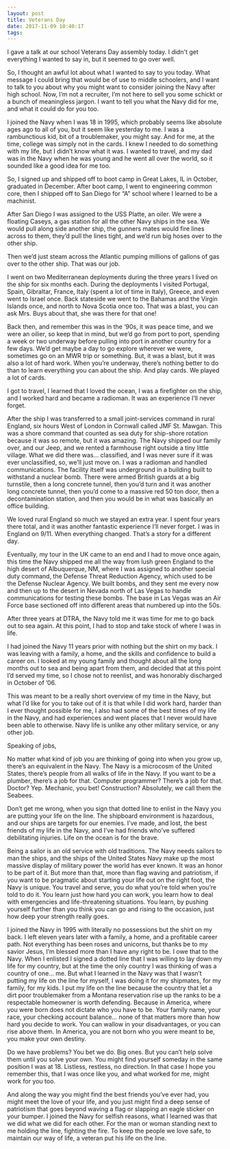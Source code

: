 ```yaml
---
layout: post
title: Veterans Day
date: 2017-11-09 10:40:17
tags: 
---
```


I gave a talk at our school Veterans Day assembly today. I didn't get everything I wanted to say in, but it seemed to go over well. 


So, I thought an awful lot about what I wanted to say to you today. What message I could bring that would be of use to middle schoolers, and I want to talk to you about why you might want to consider joining the Navy after high school. Now, I’m not a recruiter, I’m not here to sell you some schickt or a bunch of meaningless jargon. I want to tell you what the Navy did for me, and what it could do for you too. 

I joined the Navy when I was 18 in 1995, which probably seems like absolute ages ago to all of you, but it seem like yesterday to me. I was a rambunctious kid, bit of a troublemaker, you might say. And for me, at the time, college was simply not in the cards. I knew I needed to do something with my life, but I didn’t know what it was. I wanted to travel, and my dad was in the Navy when he was young and he went all over the world, so it sounded like a good idea for me too. 

So, I signed up and shipped off to boot camp in Great Lakes, IL in October, graduated in December. After boot camp, I went to engineering common core, then I shipped off to San Diego for “A” school where I learned to be a machinist. 

After San Diego I was assigned to the USS Platte, an oiler. We were a floating Caseys, a gas station for all the other Navy ships in the sea. We would pull along side another ship, the gunners mates would fire lines across to them, they’d pull the lines tight, and we’d run big hoses over to the other ship. 

Then we’d just steam across the Atlantic pumping millions of gallons of gas over to the other ship. That was our job. 

I went on two Mediterranean deployments during the three years I lived on the ship for six months each. During the deployments I visited Portugal, Spain, Gibraltar, France, Italy (spent a lot of time in Italy), Greece, and even went to Israel once. Back stateside we went to the Bahamas and the Virgin Islands once, and north to Nova Scotia once too. That was a blast, you can ask Mrs. Buys about that, she was there for that one!

Back then, and remember this was in the ‘90s, it was peace time, and we were an oilier, so keep that in mind, but we’d go from port to port, spending a week or two underway before pulling into port in another country for a few days. We’d get maybe a day to go explore wherever we were, sometimes go on an MWR trip or something. But, it was a blast, but it was also a lot of hard work. When you’re underway, there’s nothing better to do than to learn everything you can about the ship. And play cards. We played a lot of cards.

I got to travel, I learned that I loved the ocean, I was a firefighter on the ship, and I worked hard and became a radioman. It was an experience I’ll never forget. 

After the ship I was transferred to a small joint-services command in rural England, six hours West of London in Cornwall called JMF St. Mawgan. This was a shore command that counted as sea duty for ship-shore rotation because it was so remote, but it was amazing. The Navy shipped our family over, and our Jeep, and we rented a farmhouse right outside a tiny little village. What we did there was… classified, and I was never sure if it was ever unclassified, so, we’ll just move on. I was a radioman and handled communications. The facility itself was underground in a building built to withstand a nuclear bomb. There were armed British guards at a big turnstile, then a long concrete tunnel, then you’d turn and it was another long concrete tunnel, then you’d come to a massive red 50 ton door, then a decontamination station, and then you would be in what was basically an office building. 

We loved rural England so much we stayed an extra year. I spent four years there total, and it was another fantastic experience I’ll never forget. I was in England on 9/11. When everything changed. That’s a story for a different day. 

Eventually, my tour in the UK came to an end and I had to move once again, this time the Navy shipped me all the way from lush green England to the high desert of Albuquerque, NM, where I was assigned to another special duty command, the Defense Threat Reduction Agency, which used to be the Defense Nuclear Agency. We built bombs, and they sent me every now and then up to the desert in Nevada north of Las Vegas to handle communications for testing these bombs. The base in Las Vegas was an Air Force base sectioned off into different areas that numbered up into the 50s.

After three years at DTRA, the Navy told me it was time for me to go back out to sea again. At this point, I had to stop and take stock of where I was in life. 

I had joined the Navy 11 years prior with nothing but the shirt on my back. I was leaving with a family, a home, and the skills and confidence to build a career on. I looked at my young family and thought about all the long months out to sea and being apart from them, and decided that at this point I’d served my time, so I chose not to reenlist, and was honorably discharged in October of ’06. 

This was meant to be a really short overview of my time in the Navy, but what I’d like for you to take out of it is that while I did work hard, harder than I ever thought possible for me, I also had some of the best times of my life in the Navy, and had experiences and went places that I never would have been able to otherwise. Navy life is unlike any other military service, or any other job. 

Speaking of jobs, 

No matter what kind of job you are thinking of going into when you grow up, there’s an equivalent in the Navy. The Navy is a microcosm of the United States, there’s people from all walks of life in the Navy. If you want to be a plumber, there’s a job for that. Computer programmer? There’s a job for that. Doctor? Yep. Mechanic, you bet! Construction? Absolutely, we call them the Seabees. 

Don’t get me wrong, when you sign that dotted line to enlist in the Navy you are putting your life on the line. The shipboard environment is hazardous, and our ships are targets for our enemies. I’ve made, and lost, the best friends of my life in the Navy, and I’ve had friends who’ve suffered debilitating injuries. Life on the ocean is for the brave. 

Being a sailor is an old service with old traditions. The Navy needs sailors to man the ships, and the ships of the United States Navy make up the most massive display of military power the world has ever known. It was an honor to be part of it. But more than that, more than flag waving and patriotism, if you want to be pragmatic about starting your life out on the right foot, the Navy is unique. You travel and serve, you do what you’re told when you’re told to do it. You learn just how hard you can work, you learn how to deal with emergencies and life-threatening situations. You learn, by pushing yourself further than you think you can go and rising to the occasion, just how deep your strength really goes. 

I joined the Navy in 1995 with literally no possessions but the shirt on my back. I left eleven years later with a family, a home, and a profitable career path. Not everything has been roses and unicorns, but thanks be to my savior Jesus, I’m blessed more than I have any right to be. I owe that to the Navy. When I enlisted I signed a dotted line that I was willing to lay down my life for my country, but at the time the only country I was thinking of was a country of one… me. But what I learned in the Navy was that I wasn’t putting my life on the line for myself, I was doing it for my shipmates, for my family, for my kids. I put my life on the line because the country that let a dirt poor troublemaker from a Montana reservation rise up the ranks to be a respectable homeowner is worth defending. Because in America, where you were born does not dictate who you have to be. Your family name, your race, your checking account balance… none of that matters more than how hard you decide to work. You can wallow in your disadvantages, or you can rise above them. In America, you are not born who you were meant to be, you make your own destiny. 

Do we have problems? You bet we do. Big ones. But you can’t help solve them until you solve your own. You might find yourself someday in the same position I was at 18. Listless, restless, no direction. In that case I hope you remember this, that I was once like you, and what worked for me, might work for you too. 

And along the way you might find the best friends you’ve ever had, you might meet the love of your life, and you just might find a deep sense of patriotism that goes beyond waving a flag or slapping an eagle sticker on your bumper. I joined the Navy for selfish reasons, what I learned was that we did what we did for each other. For the man or woman standing next to me holding the line, fighting the fire. To keep the people we love safe, to maintain our way of life, a veteran put his life on the line. 
 
